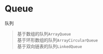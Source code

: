 # Queue
队列
> 基于数组的队列```ArrayQueue```<br/>
> 基于环形数组的队列```ArrayCircularQueue```<br/>
> 基于双向链表的队列```LinkedQueue```
